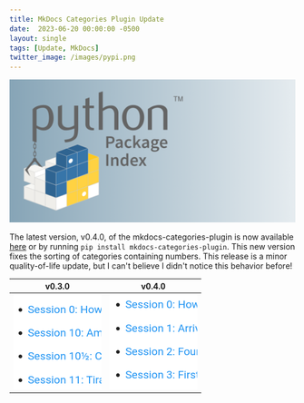 ```yaml
---
title: MkDocs Categories Plugin Update
date:  2023-06-20 00:00:00 -0500
layout: single
tags: [Update, MkDocs]
twitter_image: /images/pypi.png
---
```


![pypi](/images/pypi.png)

The latest version, v0.4.0, of the mkdocs-categories-plugin is now available [here](https://github.com/EddyLuten/mkdocs-categories-plugin) or by running `pip install mkdocs-categories-plugin`. This new version fixes the sorting of categories containing numbers. This release is a minor quality-of-life update, but I can't believe I didn't notice this behavior before!

| v0.3.0 | v0.4.0 |
|--------|--------|
| ![Before the patch](/images/040-before.png) | ![After the patch](/images/040-after.png)
